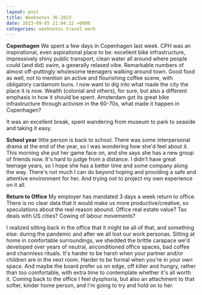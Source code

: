 ```yaml
---
layout: post
title: Weeknotes 36-2023 
date: 2023-09-05 21:04:22 +0000
categories: weeknotes travel work
---
```

**Copenhagen** We spent a few days in Copenhagen last week. CPH was an inspirational, even aspirational place to be: excellent bike infrastructure, impressively shiny public transport, clean water all around where people could (and did) swim, a generally relaxed vibe. Remarkable numbers of almost off-puttingly wholesome teenagers walking around town. Good food as well, not to mention an active and flourishing coffee scene, with obligatory cardamom buns. I now want to dig into what made the city the place it is now. Wealth (colonial and others), for sure, but also a different emphasis in how it should be spent. Amsterdam got its great bike infrastructure through activism in the 60-70s, what made it happen in Copenhagen?

It was an excellent break, spent wandering from museum to park to seaside and taking it easy.

**School year** little person is back to school. There was some interpersonal drama at the end of the year, so I was wondering how she'd feel about it. This morning she put her game face on, and she says she has a new group of friends now. It's hard to judge from a distance. I didn't have great teenage years, so I hope she has a better time and some company along the way. There's not much I can do beyond hoping and providing a safe and attentive environment for her. And trying not to project my own experience on it all.

**Return to Office** My employer has mandated 3 days a week return to office. There is no clear data that it would make us more productive/creative, so speculations about the real reason abound. Office real estate value? Tax deals with US cities? Cowing of labour movements?

I realized sitting back in the office that it might be all of that, and something else: during the pandemic and after we all lost our work personas. Sitting at home in comfortable surroundings, we shedded the brittle carapace we'd developed over years of neutral, airconditioned office spaces, bad coffee and charmless rituals. It's harder to be harsh when your partner and/or children are in the next room. Harder to be formal when you're in your own space. And maybe the board prefer us on edge, off kilter and hungry, rather than too comfortable, with extra time to contemplate whether it's all worth it.
Coming back to the office I feel dysphoria, but also an attachment to that softer, kinder home person, and I'm going to try and hold on to her.
